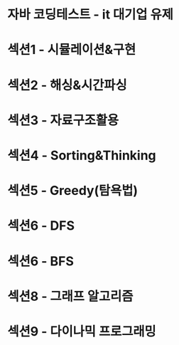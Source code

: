 # 자바 코딩테스트 - it 대기업 유제

# 섹션1 - 시뮬레이션&구현

# 섹션2 - 해싱&시간파싱

# 섹션3 - 자료구조활용

# 섹션4 - Sorting&Thinking

# 섹션5 - Greedy(탐욕법)

# 섹션6 - DFS

# 섹션6 - BFS

# 섹션8 - 그래프 알고리즘

# 섹션9 - 다이나믹 프로그래밍